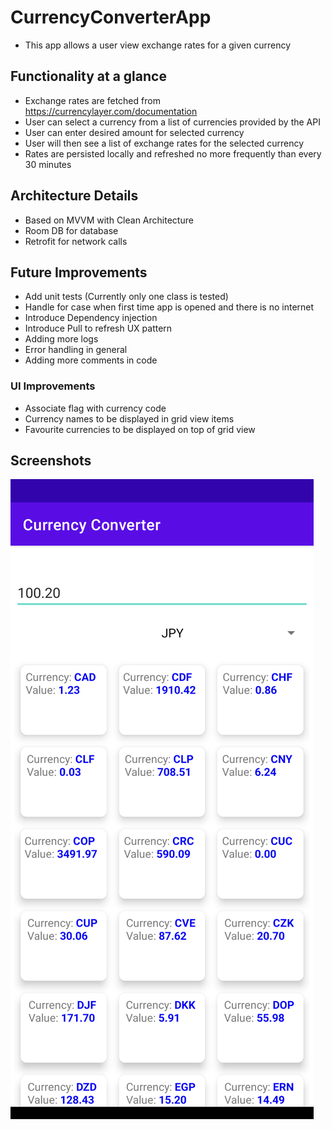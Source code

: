 # CurrencyConverterApp
- This app allows a user view exchange rates for a given currency

## Functionality at a glance
-  Exchange rates are fetched from https://currencylayer.com/documentation
-  User can select a currency from a list of currencies provided by the API
-  User can enter desired amount for selected currency
-  User will then see a list of exchange rates for the selected currency
-  Rates are persisted locally and refreshed no more frequently than every 30 minutes 

## Architecture Details
- Based on MVVM with Clean Architecture
- Room DB for database
- Retrofit for network calls

## Future Improvements
- Add unit tests (Currently only one class is tested)
- Handle for case when first time app is opened and there is no internet
- Introduce Dependency injection
- Introduce Pull to refresh UX pattern
- Adding more logs
- Error handling in general
- Adding more comments in code
### UI Improvements
- Associate flag with currency code 
- Currency names to be displayed in grid view items
- Favourite currencies to be displayed on top of grid view

## Screenshots
![Screenshot1](screenshot1.png)
